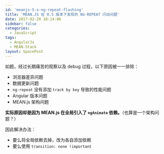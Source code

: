 ```yaml
---
id: 'meanjs-5-x-ng-repeat-flashing'
title: 'MEAN.JS 在 0.5 版本下发现的 NG-REPEAT 闪动问题'
date: 2017-02-20 10:14:00
sidebar: false
categories:
  - JavaScript
tags:
  - AngularJs
  - MEAN-Stack
layout: SpacePost
---
```





如题，经过长期痛苦的观察以及 debug 过程，以下原因被一一排除：

* 浏览器差异问题
* 数据更新问题
* `ng-repeat` 没有添加 `track by key` 导致的性能问题
* Angular 版本问题
* MEAN.js 架构问题

**实际原因却是因为 MEAN.js 在全局引入了 `ngAnimate` 依赖。**（也算是一个架构问题？）

因此解决办法：

* 要么将全局依赖去掉，改为各自添加依赖
* 要么使用 `transition: none !important`
